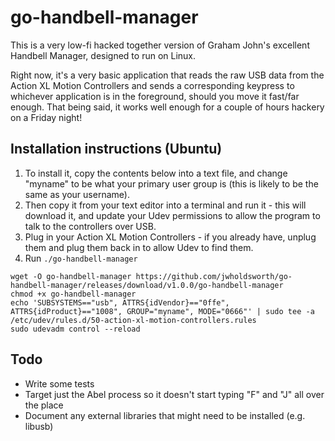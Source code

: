 # go-handbell-manager

This is a very low-fi hacked together version of Graham John's excellent Handbell Manager, designed to run on Linux.

Right now, it's a very basic application that reads the raw USB data from the Action XL Motion Controllers and sends a corresponding keypress to whichever application is in the foreground, should you move it fast/far enough. That being said, it works well enough for a couple of hours hackery on a Friday night!

## Installation instructions (Ubuntu)

1. To install it, copy the contents below into a text file, and change "myname" to be what your primary user group is (this is likely to be the same as your username).
1. Then copy it from your text editor into a terminal and run it - this will download it, and update your Udev permissions to allow the program to talk to the controllers over USB.
1. Plug in your Action XL Motion Controllers - if you already have, unplug them and plug them back in to allow Udev to find them.
1. Run `./go-handbell-manager`

```
wget -O go-handbell-manager https://github.com/jwholdsworth/go-handbell-manager/releases/download/v1.0.0/go-handbell-manager
chmod +x go-handbell-manager
echo 'SUBSYSTEMS=="usb", ATTRS{idVendor}=="0ffe", ATTRS{idProduct}=="1008", GROUP="myname", MODE="0666"' | sudo tee -a /etc/udev/rules.d/50-action-xl-motion-controllers.rules
sudo udevadm control --reload
```

## Todo

* Write some tests
* Target just the Abel process so it doesn't start typing "F" and "J" all over the place
* Document any external libraries that might need to be installed (e.g. libusb)
